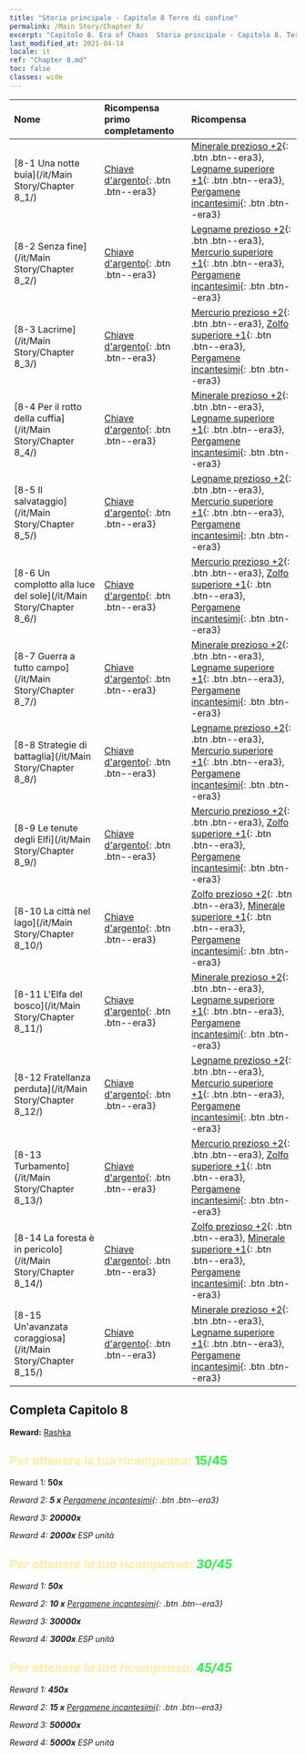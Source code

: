 ```yaml
---
title: "Storia principale - Capitolo 8 Terre di confine"
permalink: /Main Story/Chapter 8/
excerpt: "Capitolo 8. Era of Chaos  Storia principale - Capitolo 8. Terre di confine"
last_modified_at: 2021-04-14
locale: it
ref: "Chapter 8.md"
toc: false
classes: wide
---
```


  | Nome |  Ricompensa primo completamento | Ricompensa |
  |:------------|:------------|:------------| 
  | [8-1 Una notte buia](/it/Main Story/Chapter 8_1/) | [Chiave d'argento](/it/Items/con_693/){: .btn .btn--era3} | [Minerale prezioso +2](/it/Items/mat_26/){: .btn .btn--era3}, [Legname superiore +1](/it/Items/mat_20/){: .btn .btn--era3}, [Pergamene incantesimi](/it/Items/con_694/){: .btn .btn--era3} |
  | [8-2 Senza fine](/it/Main Story/Chapter 8_2/) | [Chiave d'argento](/it/Items/con_693/){: .btn .btn--era3} | [Legname prezioso +2](/it/Items/mat_27/){: .btn .btn--era3}, [Mercurio superiore +1](/it/Items/mat_21/){: .btn .btn--era3}, [Pergamene incantesimi](/it/Items/con_694/){: .btn .btn--era3} |
  | [8-3 Lacrime](/it/Main Story/Chapter 8_3/) | [Chiave d'argento](/it/Items/con_693/){: .btn .btn--era3} | [Mercurio prezioso +2](/it/Items/mat_28/){: .btn .btn--era3}, [Zolfo superiore +1](/it/Items/mat_22/){: .btn .btn--era3}, [Pergamene incantesimi](/it/Items/con_694/){: .btn .btn--era3} |
  | [8-4 Per il rotto della cuffia](/it/Main Story/Chapter 8_4/) | [Chiave d'argento](/it/Items/con_693/){: .btn .btn--era3} | [Minerale prezioso +2](/it/Items/mat_26/){: .btn .btn--era3}, [Legname superiore +1](/it/Items/mat_20/){: .btn .btn--era3}, [Pergamene incantesimi](/it/Items/con_694/){: .btn .btn--era3} |
  | [8-5 Il salvataggio](/it/Main Story/Chapter 8_5/) | [Chiave d'argento](/it/Items/con_693/){: .btn .btn--era3} | [Legname prezioso +2](/it/Items/mat_27/){: .btn .btn--era3}, [Mercurio superiore +1](/it/Items/mat_21/){: .btn .btn--era3}, [Pergamene incantesimi](/it/Items/con_694/){: .btn .btn--era3} |
  | [8-6 Un complotto alla luce del sole](/it/Main Story/Chapter 8_6/) | [Chiave d'argento](/it/Items/con_693/){: .btn .btn--era3} | [Mercurio prezioso +2](/it/Items/mat_28/){: .btn .btn--era3}, [Zolfo superiore +1](/it/Items/mat_22/){: .btn .btn--era3}, [Pergamene incantesimi](/it/Items/con_694/){: .btn .btn--era3} |
  | [8-7 Guerra a tutto campo](/it/Main Story/Chapter 8_7/) | [Chiave d'argento](/it/Items/con_693/){: .btn .btn--era3} | [Minerale prezioso +2](/it/Items/mat_26/){: .btn .btn--era3}, [Legname superiore +1](/it/Items/mat_20/){: .btn .btn--era3}, [Pergamene incantesimi](/it/Items/con_694/){: .btn .btn--era3} |
  | [8-8 Strategie di battaglia](/it/Main Story/Chapter 8_8/) | [Chiave d'argento](/it/Items/con_693/){: .btn .btn--era3} | [Legname prezioso +2](/it/Items/mat_27/){: .btn .btn--era3}, [Mercurio superiore +1](/it/Items/mat_21/){: .btn .btn--era3}, [Pergamene incantesimi](/it/Items/con_694/){: .btn .btn--era3} |
  | [8-9 Le tenute degli Elfi](/it/Main Story/Chapter 8_9/) | [Chiave d'argento](/it/Items/con_693/){: .btn .btn--era3} | [Mercurio prezioso +2](/it/Items/mat_28/){: .btn .btn--era3}, [Zolfo superiore +1](/it/Items/mat_22/){: .btn .btn--era3}, [Pergamene incantesimi](/it/Items/con_694/){: .btn .btn--era3} |
  | [8-10 La città nel lago](/it/Main Story/Chapter 8_10/) | [Chiave d'argento](/it/Items/con_693/){: .btn .btn--era3} | [Zolfo prezioso +2](/it/Items/mat_29/){: .btn .btn--era3}, [Minerale superiore +1](/it/Items/mat_19/){: .btn .btn--era3}, [Pergamene incantesimi](/it/Items/con_694/){: .btn .btn--era3} |
  | [8-11 L'Elfa del bosco](/it/Main Story/Chapter 8_11/) | [Chiave d'argento](/it/Items/con_693/){: .btn .btn--era3} | [Minerale prezioso +2](/it/Items/mat_26/){: .btn .btn--era3}, [Legname superiore +1](/it/Items/mat_20/){: .btn .btn--era3}, [Pergamene incantesimi](/it/Items/con_694/){: .btn .btn--era3} |
  | [8-12 Fratellanza perduta](/it/Main Story/Chapter 8_12/) | [Chiave d'argento](/it/Items/con_693/){: .btn .btn--era3} | [Legname prezioso +2](/it/Items/mat_27/){: .btn .btn--era3}, [Mercurio superiore +1](/it/Items/mat_21/){: .btn .btn--era3}, [Pergamene incantesimi](/it/Items/con_694/){: .btn .btn--era3} |
  | [8-13 Turbamento](/it/Main Story/Chapter 8_13/) | [Chiave d'argento](/it/Items/con_693/){: .btn .btn--era3} | [Mercurio prezioso +2](/it/Items/mat_28/){: .btn .btn--era3}, [Zolfo superiore +1](/it/Items/mat_22/){: .btn .btn--era3}, [Pergamene incantesimi](/it/Items/con_694/){: .btn .btn--era3} |
  | [8-14 La foresta è in pericolo](/it/Main Story/Chapter 8_14/) | [Chiave d'argento](/it/Items/con_693/){: .btn .btn--era3} | [Zolfo prezioso +2](/it/Items/mat_29/){: .btn .btn--era3}, [Minerale superiore +1](/it/Items/mat_19/){: .btn .btn--era3}, [Pergamene incantesimi](/it/Items/con_694/){: .btn .btn--era3} |
  | [8-15 Un'avanzata coraggiosa](/it/Main Story/Chapter 8_15/) | [Chiave d'argento](/it/Items/con_693/){: .btn .btn--era3} | [Minerale prezioso +2](/it/Items/mat_26/){: .btn .btn--era3}, [Legname superiore +1](/it/Items/mat_20/){: .btn .btn--era3}, [Pergamene incantesimi](/it/Items/con_694/){: .btn .btn--era3} |


## Completa Capitolo 8

 **Reward:** [Rashka](/it/heroes/Rashka/)



## <span style="color: #ffeea0">Per ottenere la tua ricompensa: </span><span style="color: #27f73a">15/45</span>

 Reward 1:  **50x** <i class="fas fa-gem"/>

 Reward 2: **5 x** [Pergamene incantesimi](/it/Items/con_694/){: .btn .btn--era3}

 Reward 3:  **20000x** <i class="fas fa-coins"/>

 Reward 4:  **2000x** ESP unità



## <span style="color: #ffeea0">Per ottenere la tua ricompensa: </span><span style="color: #27f73a">30/45</span>

 Reward 1:  **50x** <i class="fas fa-gem"/>

 Reward 2: **10 x** [Pergamene incantesimi](/it/Items/con_694/){: .btn .btn--era3}

 Reward 3:  **30000x** <i class="fas fa-coins"/>

 Reward 4:  **3000x** ESP unità



## <span style="color: #ffeea0">Per ottenere la tua ricompensa: </span><span style="color: #27f73a">45/45</span>

 Reward 1:  **450x** <i class="fas fa-gem"/>

 Reward 2: **15 x** [Pergamene incantesimi](/it/Items/con_694/){: .btn .btn--era3}

 Reward 3:  **50000x** <i class="fas fa-coins"/>

 Reward 4:  **5000x** ESP unità

